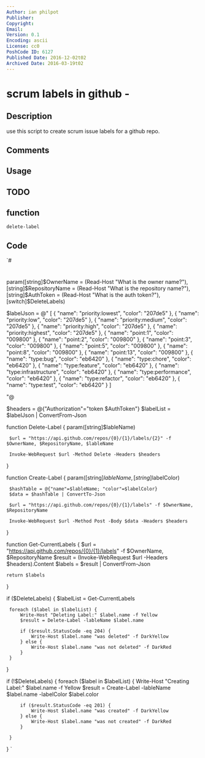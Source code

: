 ```yaml
---
Author: ian philpot
Publisher: 
Copyright: 
Email: 
Version: 0.1
Encoding: ascii
License: cc0
PoshCode ID: 6127
Published Date: 2016-12-02t02
Archived Date: 2016-03-19t02
---
```


# scrum labels in github - 

## Description

use this script to create scrum issue labels for a github repo.

## Comments



## Usage



## TODO



## function

`delete-label`

## Code

`#
 #
 param([string]$OwnerName = (Read-Host "What is the owner name?"),
       [string]$RepositoryName = (Read-Host "What is the repository name?"),
       [string]$AuthToken = (Read-Host "What is the auth token?"),
       [switch]$DeleteLabels)
 
 $labelJson = @"
 [
     {
         "name":  "priority:lowest",
         "color":  "207de5"
     },
     {
         "name":  "priority:low",
         "color":  "207de5"
     },
     {
         "name":  "priority:medium",
         "color":  "207de5"
     },
     {
         "name":  "priority:high",
         "color":  "207de5"
     },
     {
         "name":  "priority:highest",
         "color":  "207de5"
     },
     {
         "name":  "point:1",
         "color":  "009800"
     },
     {
         "name":  "point:2",
         "color":  "009800"
     },
     {
         "name":  "point:3",
         "color":  "009800"
     },
     {
         "name":  "point:5",
         "color":  "009800"
     },
     {
         "name":  "point:8",
         "color":  "009800"
     },
     {
         "name":  "point:13",
         "color":  "009800"
     },
     {
         "name":  "type:bug",
         "color":  "eb6420"
     },
     {
         "name":  "type:chore",
         "color":  "eb6420"
     },
     {
         "name":  "type:feature",
         "color":  "eb6420"
     },
     {
         "name":  "type:infrastructure",
         "color":  "eb6420"
     },
     {
         "name":  "type:performance",
         "color":  "eb6420"
     },
     {
         "name":  "type:refactor",
         "color":  "eb6420"
     },
     {
         "name":  "type:test",
         "color":  "eb6420"
     }
 ]
 
 "@
 
 $headers = @{"Authorization"="token $AuthToken"}
 $labelList = $labelJson | ConvertFrom-Json
 
 function Delete-Label {
     param([string]$lableName)
 
     $url = "https://api.github.com/repos/{0}/{1}/labels/{2}" -f $OwnerName, $RepositoryName, $lableName
 
     Invoke-WebRequest $url -Method Delete -Headers $headers
 }
 
 function Create-Label {
     param([string]$lableName, [string]$labelColor)
 
     $hashTable = @{"name"=$lableName; "color"=$labelColor}
     $data = $hashTable | ConvertTo-Json
 
     $url = "https://api.github.com/repos/{0}/{1}/labels" -f $OwnerName, $RepositoryName
 
     Invoke-WebRequest $url -Method Post -Body $data -Headers $headers
 }
 
 function Get-CurrentLabels {
 	$url = "https://api.github.com/repos/{0}/{1}/labels" -f $OwnerName, $RepositoryName
     $result = (Invoke-WebRequest $url -Headers $headers).Content
 	$labels = $result | ConvertFrom-Json
 
 	return $labels
 }
 
 if ($DeleteLabels) {
 	$labelList = Get-CurrentLabels
 
     foreach ($label in $labelList) {
         Write-Host "Deleting Label:" $label.name -f Yellow
         $result = Delete-Label -lableName $label.name
 
         if ($result.StatusCode -eq 204) {
             Write-Host $label.name "was deleted" -f DarkYellow
         } else {
             Write-Host $label.name "was not deleted" -f DarkRed
         }
     }
 }
 
 if (!$DeleteLabels) {
     foreach ($label in $labelList) {
         Write-Host "Creating Label:" $label.name -f Yellow
         $result = Create-Label -lableName $label.name -labelColor $label.color
 
         if ($result.StatusCode -eq 201) {
             Write-Host $label.name "was created" -f DarkYellow
         } else {
             Write-Host $label.name "was not created" -f DarkRed
         }
         
     }
 }
`

